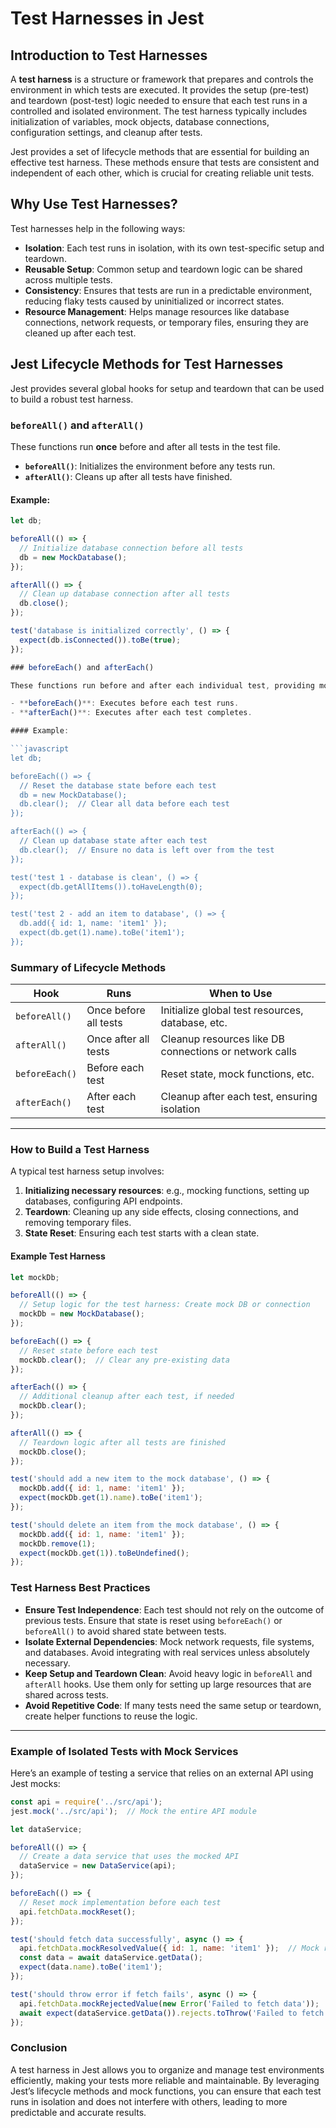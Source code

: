 # Test Harnesses in Jest

## Introduction to Test Harnesses

A **test harness** is a structure or framework that prepares and controls the environment in which tests are executed. It provides the setup (pre-test) and teardown (post-test) logic needed to ensure that each test runs in a controlled and isolated environment. The test harness typically includes initialization of variables, mock objects, database connections, configuration settings, and cleanup after tests.

Jest provides a set of lifecycle methods that are essential for building an effective test harness. These methods ensure that tests are consistent and independent of each other, which is crucial for creating reliable unit tests.

## Why Use Test Harnesses?

Test harnesses help in the following ways:
- **Isolation**: Each test runs in isolation, with its own test-specific setup and teardown.
- **Reusable Setup**: Common setup and teardown logic can be shared across multiple tests.
- **Consistency**: Ensures that tests are run in a predictable environment, reducing flaky tests caused by uninitialized or incorrect states.
- **Resource Management**: Helps manage resources like database connections, network requests, or temporary files, ensuring they are cleaned up after each test.

## Jest Lifecycle Methods for Test Harnesses

Jest provides several global hooks for setup and teardown that can be used to build a robust test harness.

### `beforeAll()` and `afterAll()`

These functions run **once** before and after all tests in the test file.

- **`beforeAll()`**: Initializes the environment before any tests run.
- **`afterAll()`**: Cleans up after all tests have finished.

#### Example:
```javascript
let db;

beforeAll(() => {
  // Initialize database connection before all tests
  db = new MockDatabase();
});

afterAll(() => {
  // Clean up database connection after all tests
  db.close();
});

test('database is initialized correctly', () => {
  expect(db.isConnected()).toBe(true);
});

### beforeEach() and afterEach()

These functions run before and after each individual test, providing more granular control compared to `beforeAll` and `afterAll`.

- **beforeEach()**: Executes before each test runs.
- **afterEach()**: Executes after each test completes.

#### Example:

```javascript
let db;

beforeEach(() => {
  // Reset the database state before each test
  db = new MockDatabase();
  db.clear();  // Clear all data before each test
});

afterEach(() => {
  // Clean up database state after each test
  db.clear();  // Ensure no data is left over from the test
});

test('test 1 - database is clean', () => {
  expect(db.getAllItems()).toHaveLength(0);
});

test('test 2 - add an item to database', () => {
  db.add({ id: 1, name: 'item1' });
  expect(db.get(1).name).toBe('item1');
});
```
### Summary of Lifecycle Methods

| **Hook**        | **Runs**                  | **When to Use**                                                |
|-----------------|---------------------------|---------------------------------------------------------------|
| `beforeAll()`   | Once before all tests     | Initialize global test resources, database, etc.              |
| `afterAll()`    | Once after all tests      | Cleanup resources like DB connections or network calls        |
| `beforeEach()`  | Before each test          | Reset state, mock functions, etc.                              |
| `afterEach()`   | After each test           | Cleanup after each test, ensuring isolation                    |

---

### How to Build a Test Harness

A typical test harness setup involves:

1. **Initializing necessary resources**: e.g., mocking functions, setting up databases, configuring API endpoints.
2. **Teardown**: Cleaning up any side effects, closing connections, and removing temporary files.
3. **State Reset**: Ensuring each test starts with a clean state.

#### Example Test Harness

```javascript
let mockDb;

beforeAll(() => {
  // Setup logic for the test harness: Create mock DB or connection
  mockDb = new MockDatabase();
});

beforeEach(() => {
  // Reset state before each test
  mockDb.clear();  // Clear any pre-existing data
});

afterEach(() => {
  // Additional cleanup after each test, if needed
  mockDb.clear();
});

afterAll(() => {
  // Teardown logic after all tests are finished
  mockDb.close();
});

test('should add a new item to the mock database', () => {
  mockDb.add({ id: 1, name: 'item1' });
  expect(mockDb.get(1).name).toBe('item1');
});

test('should delete an item from the mock database', () => {
  mockDb.add({ id: 1, name: 'item1' });
  mockDb.remove(1);
  expect(mockDb.get(1)).toBeUndefined();
});
```

### Test Harness Best Practices

- **Ensure Test Independence**: Each test should not rely on the outcome of previous tests. Ensure that state is reset using `beforeEach()` or `beforeAll()` to avoid shared state between tests.
- **Isolate External Dependencies**: Mock network requests, file systems, and databases. Avoid integrating with real services unless absolutely necessary.
- **Keep Setup and Teardown Clean**: Avoid heavy logic in `beforeAll` and `afterAll` hooks. Use them only for setting up large resources that are shared across tests.
- **Avoid Repetitive Code**: If many tests need the same setup or teardown, create helper functions to reuse the logic.

---

### Example of Isolated Tests with Mock Services

Here’s an example of testing a service that relies on an external API using Jest mocks:

```javascript
const api = require('../src/api');
jest.mock('../src/api');  // Mock the entire API module

let dataService;

beforeAll(() => {
  // Create a data service that uses the mocked API
  dataService = new DataService(api);
});

beforeEach(() => {
  // Reset mock implementation before each test
  api.fetchData.mockReset();
});

test('should fetch data successfully', async () => {
  api.fetchData.mockResolvedValue({ id: 1, name: 'item1' });  // Mock resolved value
  const data = await dataService.getData();
  expect(data.name).toBe('item1');
});

test('should throw error if fetch fails', async () => {
  api.fetchData.mockRejectedValue(new Error('Failed to fetch data'));  // Mock rejection
  await expect(dataService.getData()).rejects.toThrow('Failed to fetch data');
});
```
### Conclusion

A test harness in Jest allows you to organize and manage test environments efficiently, making your tests more reliable and maintainable. By leveraging Jest’s lifecycle methods and mock functions, you can ensure that each test runs in isolation and does not interfere with others, leading to more predictable and accurate results.